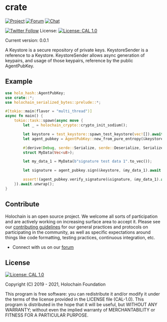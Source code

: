 # crate

[![Project](https://img.shields.io/badge/project-holochain-blue.svg?style=flat-square)](http://holochain.org/)
[![Forum](https://img.shields.io/badge/chat-forum%2eholochain%2enet-blue.svg?style=flat-square)](https://forum.holochain.org)
[![Chat](https://img.shields.io/badge/chat-chat%2eholochain%2enet-blue.svg?style=flat-square)](https://chat.holochain.org)

[![Twitter Follow](https://img.shields.io/twitter/follow/holochain.svg?style=social&label=Follow)](https://twitter.com/holochain)
License: [![License: CAL 1.0](https://img.shields.io/badge/License-CAL%201.0-blue.svg)](https://github.com/holochain/cryptographic-autonomy-license)

Current version: 0.0.1

A Keystore is a secure repository of private keys. KeystoreSender is a
reference to a Keystore. KeystoreSender allows async generation of keypairs,
and usage of those keypairs, reference by the public AgentPubKey.

## Example

```rust
use holo_hash::AgentPubKey;
use crate::*;
use holochain_serialized_bytes::prelude::*;

#[tokio::main(flavor = "multi_thread")]
async fn main() {
    tokio::task::spawn(async move {
        let _ = holochain_crypto::crypto_init_sodium();

        let keystore = test_keystore::spawn_test_keystore(vec![]).await.unwrap();
        let agent_pubkey = AgentPubKey::new_from_pure_entropy(&keystore).await.unwrap();

        #[derive(Debug, serde::Serialize, serde::Deserialize, SerializedBytes)]
        struct MyData(Vec<u8>);

        let my_data_1 = MyData(b"signature test data 1".to_vec());

        let signature = agent_pubkey.sign(&keystore, &my_data_1).await.unwrap();

        assert!(agent_pubkey.verify_signature(&signature, &my_data_1).await.unwrap());
    }).await.unwrap();
}
```

## Contribute
Holochain is an open source project.  We welcome all sorts of participation and are actively working on increasing surface area to accept it.  Please see our [contributing guidelines](/CONTRIBUTING.md) for our general practices and protocols on participating in the community, as well as specific expectations around things like code formatting, testing practices, continuous integration, etc.

* Connect with us on our [forum](https://forum.holochain.org)

## License
 [![License: CAL 1.0](https://img.shields.io/badge/License-CAL-1.0-blue.svg)](https://github.com/holochain/cryptographic-autonomy-license)

Copyright (C) 2019 - 2021, Holochain Foundation

This program is free software: you can redistribute it and/or modify it under the terms of the license
provided in the LICENSE file (CAL-1.0).  This program is distributed in the hope that it will be useful,
but WITHOUT ANY WARRANTY; without even the implied warranty of MERCHANTABILITY or FITNESS FOR A PARTICULAR
PURPOSE.
